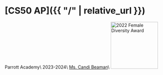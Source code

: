 # [CS50 AP]({{ "/" | relative_url }})

Parrott Academy\\
2023-2024\\
[Ms. Candi Beaman](mailto:cbeaman@parrottacademy.org)\\
<img src="\apcsp\assets\img\2022femaleDiversity.png" alt="2022 Female Diversity Award" width="150">
